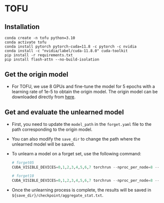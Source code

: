 # TOFU

## Installation

```
conda create -n tofu python=3.10
conda activate tofu
conda install pytorch pytorch-cuda=11.8 -c pytorch -c nvidia
conda install -c "nvidia/label/cuda-11.8.0" cuda-toolkit
pip install -r requirements.txt
pip install flash-attn --no-build-isolation
```

## Get the origin model

* For TOFU, we use 8 GPUs and fine-tune the model for 5 epochs with a learning rate of 1e-5 to obtain the origin model. The origin model can be downloaded directly from [here](https://drive.google.com/drive/folders/1L47Hf813gal8RD581S3XrWHnY_0ll4y4?usp=sharing).


## Get and evaluate the unlearned model

* First, you need to update the `model_path` in the `forget.yaml` file to the path corresponding to the origin model. 

* You can also modify the `save_dir` to change the path where the unlearned model will be saved.

* To unlearn a model on a forget set, use the following command:
    ```python
    # forget05
    CUDA_VISIBLE_DEVICES=0,1,2,3,4,5,6,7 torchrun --nproc_per_node=8 --master_port=$master_port forget.py --config-name=forget.yaml split=forget05 npo_coeff=0.1375 beta=2.5

    # forget10
    CUDA_VISIBLE_DEVICES=0,1,2,3,4,5,6,7 torchrun --nproc_per_node=8 --master_port=$master_port forget.py --config-name=forget.yaml split=forget10 npo_coeff=0.125 beta=4.5
    ```

* Once the unlearning process is complete, the results will be saved in `${save_dir}/checkpoint/aggregate_stat.txt`.